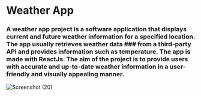 # Weather App
### A weather app project is a software application that displays current and future weather information for a specified location. The app usually retrieves weather data ### from a third-party API and provides information such as temperature. The app is made with ReactJs. The aim of the project is to provide users with accurate and up-to-date weather information in a user-friendly and visually appealing manner.
![Screenshot (20)](https://user-images.githubusercontent.com/88239705/227773192-3c0bd4f5-380d-4dfb-9aab-962bb93ab0a7.png)
